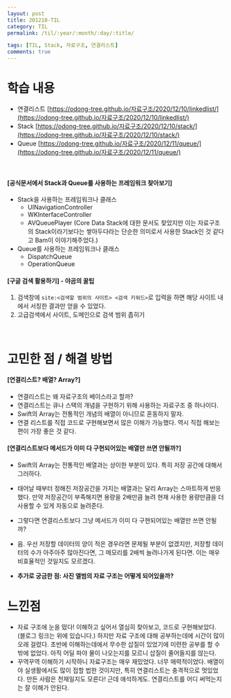 ```yaml
---
layout: post
title: 201210-TIL
category: TIL
permalink: /til/:year/:month/:day/:title/

tags: [TIL, Stack, 자료구조, 연결리스트]
comments: true
---
```


# 학습 내용
- 연결리스트
 [https://odong-tree.github.io/자료구조/2020/12/10/linkedlist/](https://odong-tree.github.io/자료구조/2020/12/10/linkedlist/)
- Stack
  [https://odong-tree.github.io/자료구조/2020/12/10/stack/](https://odong-tree.github.io/자료구조/2020/12/10/stack/)
- Queue
[https://odong-tree.github.io/자료구조/2020/12/11/queue/](https://odong-tree.github.io/자료구조/2020/12/11/queue/)

<br>

#### [공식문서에서 Stack과 Queue를 사용하는 프레임워크 찾아보기]

- Stack을 사용하는 프레임워크나 클래스
  - UINavigationController
  - WKInterfaceController
  - AVQueuePlayer
  (Core Data Stack에 대한 문서도 찾았지만 이는 자료구조의 Stack이라기보다는 쌓아두다라는 단순한 의미로서 사용한 Stack인 것 같다고 Bam이 이야기해주었다.)
- Queue를 사용하는 프레임워크나 클래스
  - DispatchQueue
  - OperationQueue

#### [구글 검색 활용하기] - 야곰의 꿀팁
1. 검색창에 `site:<검색할 범위의 사이트> <검색 키워드>`로 입력을 하면 해당 사이트 내에서 서칭한 결과만 얻을 수 있었다.
2. 고급검색에서 사이트, 도메인으로 검색 범위 좁히기

<br>

# 고민한 점 / 해결 방법

#### [연결리스트? 배열? Array?]
- 연결리스트는 왜 자료구조의 베이스라고 할까?
- 연결리스트는 큐나 스택의 개념을 구현하기 위해 사용하는 자료구조 중 하나이다.
- Swift의 Array는 전통적인 개념의 배열이 아니므로 혼동하지 말자.
- 연결 리스트를 직접 코드로 구현해보면서 많은 이해가 가능했다. 역시 직접 해보는 편이 가장 좋은 것 같다.

#### [연결리스트보다 메서드가 이미 다 구현되어있는 배열만 쓰면 안될까?]
- Swift의 Array는 전통적인 배열과는 상이한 부분이 있다. 특히 저장 공간에 대해서 그러하다.
- 태어날 때부터 정해진 저장공간을 가지는 배열과는 달리 Array는 스마트하게 반응했다. 만약 저장공간이 부족해지면 용량을 2배만큼 늘려 현재 사용한 용량만큼을 더 사용할 수 있게 자동으로 늘려준다.
- 그렇다면 연결리스트보다 그냥 메서드가 이미 다 구현되어있는 배열만 쓰면 안될까?
- 음. 우선 저장할 데이터의 양이 적은 경우라면 문제될 부분이 없겠지만, 저장할 데이터의 수가 아주아주 많아진다면, 그 메모리를 2배씩 늘려나가게 된다면. 이는 매우 비효율적인 것일지도 모르겠다.

- **추가로 궁금한 점: 사진 앨범의 자료 구조는 어떻게 되어있을까?**



# 느낀점
- 자료 구조에 눈을 떴다! 이해하고 싶어서 열심히 찾아보고, 코드로 구현해보았다. (블로그 링크는 위에 있습니다.) 하지만 자료 구조에 대해 공부하는데에 시간이 많이 오래 걸렸다. 초반에 이해하는데에서 무수한 삽질이 있었기에 미련한 공부를 할 수 밖에 없었다. 아직 어딜 파야 물이 나오는지를 모르니 삽질이 줄어들지를 않는다.
- 꾸역꾸역 이해하기 시작하니 자료구조는 매우 재밌었다. 너무 매력적이었다. 배열이야 실생활에서도 많이 접할 법한 것이지만, 특히 연결리스트는 충격적으로 멋있었다. 만든 사람은 천재일지도 모른다! 근데 애석하게도. 연결리스트를 어디 써먹는지는 잘 이해가 안된다.
